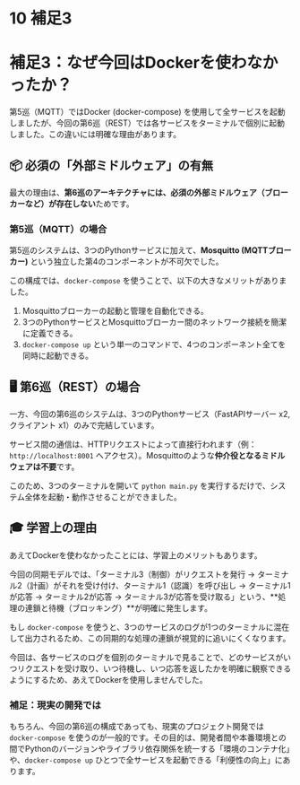 # 10 補足3

# 補足3：なぜ今回はDockerを使わなかったか？

第5巡（MQTT）ではDocker (docker-compose) を使用して全サービスを起動しましたが、今回の第6巡（REST）では各サービスをターミナルで個別に起動しました。この違いには明確な理由があります。

## 📦 必須の「外部ミドルウェア」の有無

最大の理由は、**第6巡のアーキテクチャには、必須の外部ミドルウェア（ブローカーなど）が存在しない**ためです。

### 第5巡（MQTT）の場合

第5巡のシステムは、3つのPythonサービスに加えて、**Mosquitto (MQTTブローカー)** という独立した第4のコンポーネントが不可欠でした。

この構成では、`docker-compose` を使うことで、以下の大きなメリットがありました。

1. Mosquittoブローカーの起動と管理を自動化できる。
2. 3つのPythonサービスとMosquittoブローカー間のネットワーク接続を簡潔に定義できる。
3. `docker-compose up` という単一のコマンドで、4つのコンポーネント全てを同時に起動できる。

## 🖥️ 第6巡（REST）の場合

一方、今回の第6巡のシステムは、3つのPythonサービス（FastAPIサーバー x2, クライアント x1）のみで完結しています。

サービス間の通信は、HTTPリクエストによって直接行われます（例：`http://localhost:8001` へアクセス）。Mosquittoのような**仲介役となるミドルウェアは不要**です。

このため、3つのターミナルを開いて `python main.py` を実行するだけで、システム全体を起動・動作させることができました。

## 🎓 学習上の理由

あえてDockerを使わなかったことには、学習上のメリットもあります。

今回の同期モデルでは、「ターミナル3（制御）がリクエストを発行 → ターミナル2（計画）がそれを受け付け、ターミナル1（認識）を呼び出し → ターミナル1が応答 → ターミナル2が応答 → ターミナル3が応答を受け取る」という、**処理の連鎖と待機（ブロッキング）**が明確に発生します。

もし `docker-compose` を使うと、3つのサービスのログが1つのターミナルに混在して出力されるため、この同期的な処理の連鎖が視覚的に追いにくくなります。

今回は、各サービスのログを個別のターミナルで見ることで、どのサービスがいつリクエストを受け取り、いつ待機し、いつ応答を返したかを明確に観察できるようにするため、あえてDockerを使用しませんでした。

### 補足：現実の開発では

もちろん、今回の第6巡の構成であっても、現実のプロジェクト開発では `docker-compose` を使うのが一般的です。その目的は、開発者間や本番環境との間でPythonのバージョンやライブラリ依存関係を統一する「環境のコンテナ化」や、`docker-compose up` ひとつで全サービスを起動できる「利便性の向上」にあります。